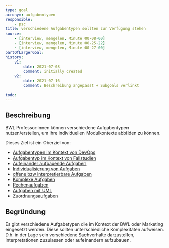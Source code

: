 ```yaml
---
type: goal
acronym: aufgabentypen
responsible: 
    - psc
title: verschiedene Aufgabentypen sollten zur Verfügung stehen
source:
    - [interview, mengelen, Minute 00-08-00]
    - [interview, mengelen, Minute 00-25-22]
    - [interview, mengelen, Minute 00-27-00]
partOfLargerGoal: 
history:
    v1:
        date: 2021-07-08
        comment: initially created
    v2:
        date: 2021-07-16
        comment: Beschreibung angepasst + Subgoals verlinkt

todo: 
---
```


## Beschreibung

BWL Professor:innen können verschiedene Aufgabentypen nutzen/erstellen, um Ihre individuellen Modulkontexte abbilden zu können.

Dieses Ziel ist ein Oberziel von:

* [Aufgabentypen im Kontext von DevOps](./aufgabentypenDevOps.md)
* [Aufgabentyp im Kontext von Fallstudien](./aufgabentypenFallstudien.md)
* [Aufeinander aufbauende Aufgaben](./aufgabentypenFortlaufend.md)
* [Individualisierung von Aufgaben](./aufgabentypenIndividual.md)
* [offene bzw interpretierbare Aufgaben](./aufgabentypenInterpretierbar.md)
* [Komplexe Aufgaben](./aufgabentypenKomplex.md)
* [Rechenaufgaben](./aufgabentypenRechnen.md)
* [Aufgaben mit UML](./aufgabentypenUml.md)
* [Zuordnungsaufgaben](./aufgabentypenZuordnung.md)

## Begründung

Es gibt verschiedene Aufgabetypen die im Kontext der BWL oder Marketing eingesetzt werden. Diese sollten unterschiedliche Komplexitäten aufweisen. D.h. in der Lage sein verschiedene Sachverhalte darzustellen, Interpretationen zuzulassen oder aufeinandern aufzubauen.
